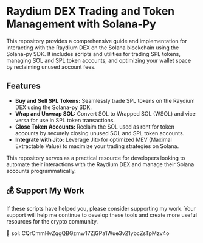 
# Raydium DEX Trading and Token Management with Solana-Py

This repository provides a comprehensive guide and implementation for interacting with the Raydium DEX on the Solana blockchain using the Solana-py SDK. It includes scripts and utilities for trading SPL tokens, managing SOL and SPL token accounts, and optimizing your wallet space by reclaiming unused account fees.

## Features
- **Buy and Sell SPL Tokens:** Seamlessly trade SPL tokens on the Raydium DEX using the Solana-py SDK.
- **Wrap and Unwrap SOL:** Convert SOL to Wrapped SOL (WSOL) and vice versa for use in SPL token transactions.
- **Close Token Accounts:** Reclaim the SOL used as rent for token accounts by securely closing unused SOL and SPL token accounts.
- **Integrate with Jito:** Leverage Jito for optimized MEV (Maximal Extractable Value) to maximize your trading strategies on Solana.

This repository serves as a practical resource for developers looking to automate their interactions with the Raydium DEX and manage their Solana accounts programmatically.


## 💰 Support My Work
If these scripts have helped you, please consider supporting my work. Your support will help me continue to develop these tools and create more useful resources for the crypto community.

🚀 sol: CQrCmmHvZqgQBGzmw17ZjGPa1Wue3v21ybcZsTpMzv4o
